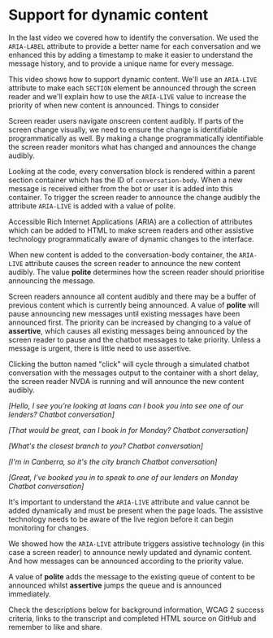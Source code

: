 # Support for dynamic content #
In the last video we covered how to identify the conversation. We used the `ARIA-LABEL` attribute to provide a better name for each conversation and we enhanced this by adding a timestamp to make it easier to understand the message history, and to provide a unique name for every message.

This video shows how to support dynamic content. We'll use an `ARIA-LIVE` attribute to make each `SECTION` element be announced through the screen reader and we'll explain how to use the `ARIA-LIVE` value to increase the priority of when new content is announced.
Things to consider

Screen reader users navigate onscreen content audibly. If parts of the screen change visually, we need to ensure the change is identifiable programmatically as well. By making a change programmatically identifiable the screen reader monitors what has changed and announces the change audibly.

Looking at the code, every conversation block is rendered within a parent section container which has the ID of `conversation-body`. When a new message is received either from the bot or user it is added into this container. To trigger the screen reader to announce the change audibly the attribute `ARIA-LIVE` is added with a value of polite.

Accessible Rich Internet Applications (ARIA) are a collection of attributes which can be added to HTML to make screen readers and other assistive technology programmatically aware of dynamic changes to the interface.

When new content is added to the conversation-body container, the `ARIA-LIVE` attribute causes the screen reader to announce the new content audibly. The value **polite** determines how the screen reader should prioritise announcing the message. 

Screen readers announce all content audibly and there may be a buffer of previous content which is currently being announced. A value of **polite** will pause announcing new messages until existing messages have been announced first. The priority can be increased by changing to a value of **assertive**, which causes all existing messages being announced by the screen reader to pause and the chatbot messages to take priority. Unless a message is urgent, there is little need to use assertive.

Clicking the button named "click" will cycle through a simulated chatbot conversation with the messages output to the container with a short delay, the screen reader NVDA is running and will announce the new content audibly.

_[Hello, I see you're looking at loans can I book you into see one of our lenders? Chatbot conversation]_<br>

_[That would be great, can I book in for Monday? Chatbot conversation]_<br>

_[What's the closest branch to you? Chatbot conversation]_<br>

_[I'm in Canberra, so it's the city branch Chatbot conversation]_<br>

_[Great, I've booked you in to speak to one of our lenders on Monday Chatbot conversation]_<br>

It's important to understand the `ARIA-LIVE` attribute and value cannot be added dynamically and must be present when the page loads. The assistive technology needs to be aware of the live region before it can begin monitoring for changes.

We showed how the `ARIA-LIVE` attribute triggers assistive technology (in this case a screen reader) to announce newly updated and dynamic content. And how messages can be announced according to the priority value. 

A value of **polite** adds the message to the existing queue of content to be announced whilst **assertive** jumps the queue and is announced immediately.

Check the descriptions below for background information, WCAG 2 success criteria, links to the transcript and completed HTML source on GitHub and remember to like and share.
